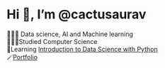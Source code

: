 # Hi 👋, I’m @cactusaurav

🧑🏿‍💻 Data science, AI and Machine learning </br>
👨🏼‍🎓Studied Computer Science </br>
💭Learning [Introduction to Data Science with Python]([https://www.coursera.org/learn/foundations-data]) </br>
🪄[Portfolio](www.saurav10.com.np)
